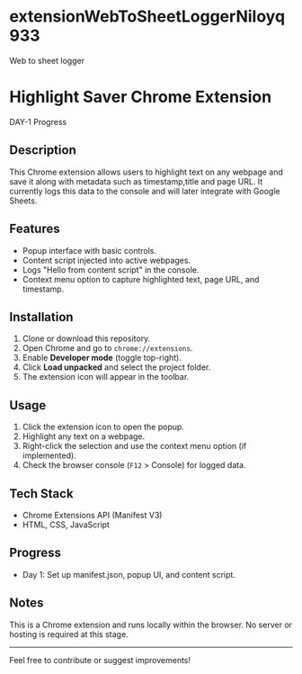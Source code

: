 # extensionWebToSheetLoggerNiloyq933
Web to sheet logger
# Highlight Saver Chrome Extension

DAY-1 Progress

## Description
This Chrome extension allows users to highlight text on any webpage and save it along with metadata such as timestamp,title and page URL. It currently logs this data to the console and will later integrate with Google Sheets.


## Features
- Popup interface with basic controls.
- Content script injected into active webpages.
- Logs "Hello from content script" in the console.
- Context menu option to capture highlighted text, page URL, and timestamp.

## Installation
1. Clone or download this repository.
2. Open Chrome and go to `chrome://extensions`.
3. Enable **Developer mode** (toggle top-right).
4. Click **Load unpacked** and select the project folder.
5. The extension icon will appear in the toolbar.

## Usage
1. Click the extension icon to open the popup.
2. Highlight any text on a webpage.
3. Right-click the selection and use the context menu option (if implemented).
4. Check the browser console (`F12` > Console) for logged data.

## Tech Stack
- Chrome Extensions API (Manifest V3)
- HTML, CSS, JavaScript

## Progress
- Day 1: Set up manifest.json, popup UI, and content script.
  

## Notes
This is a Chrome extension and runs locally within the browser. No server or hosting is required at this stage.

---

Feel free to contribute or suggest improvements!

